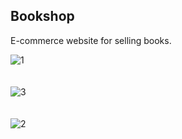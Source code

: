 <h2>Bookshop</h2>
<p>E-commerce website for selling books.</p>

![1](https://user-images.githubusercontent.com/34764703/148556135-e176b65f-18d2-4180-8bd4-c0678add5b8a.JPG)
<br>
<br>
<br>
![3](https://user-images.githubusercontent.com/34764703/148556157-f1bde5cf-a696-4c91-857f-9eae82953f8a.JPG)
<br>
<br>
<br>
![2](https://user-images.githubusercontent.com/34764703/148556165-f41b59a5-eaec-45f2-bf41-142ca3843a9a.JPG)
<br>
